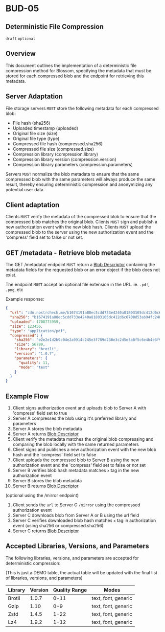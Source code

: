 BUD-05
======

Deterministic File Compression
---------------

`draft` `optional`

## Overview

This document outlines the implementation of a deterministic file compression method for Blossom, specifying the metadata that must be stored for each compressed blob and the endpoint for retrieving this metadata. 

## Server Adaptation

File storage servers `MUST` store the following metadata for each compressed blob:

- File hash (sha256)
- Uploaded timestamp (uploaded)
- Original file size (size)
- Original file type (type)
- Compressed file hash (compressed.sha256)
- Compressed file size (compressed.size)
- Compression library (compression.library)
- Compression library version (compression.version)
- Compression library parameters (compression.parameters)

Servers `MUST` normalize the blob metadata to ensure that the same compressed blob with the same parameters will always produce the same result, thereby ensuring deterministic compression and anonymizing any potential user data.

## Client adaptation

Clients `MUST` verify the metadata of the compressed blob to ensure that the compressed blob matches the original blob. Clients `MUST` sign and publish a new authorization event with the new blob hash. Clients `MUST` upload the compressed blob to the server using the new authorization event and the 'compress' field set to false or not set.

## GET /metadata - Retrieve blob metadata

The GET /metadata/<sha256> endpoint `MUST` return a [Blob Descriptor](https://github.com/hzrd149/blossom/blob/master/buds/02.md#blob-descriptor) containing the metadata fields for the requested blob or an error object if the blob does not exist.

The endpoint `MUST` accept an optional file extension in the URL. ie. `.pdf`, `.png`, etc

Example response:

```json
{
  "url": "cdn.nostrcheck.me/b1674191a88ec5cdd733e4240a81803105dc412d6c6708d53ab94fc248f4f553",
  "sha256": "b1674191a88ec5cdd733e4240a81803105dc412d6c6708d53ab94fc248f4f553",
  "uploaded": 1708773959,
  "size": 123456,
  "type": "application/pdf",
  "compressed": {
    "sha256": "e2e2e1d2b9c04e2a9914c245e3f789d230e3c2d5e3a0f5c6e4b4e3f9c7d4f3e2",
    "size": 56789,
    "library": "brotli",
    "version": "1.0.7",
    "parameters": {
      "quality": 11,
      "mode": "text"
    }
  }
}

```

## Example Flow

1. Client signs authorization event and uploads blob to Server A with 'compress' field set to true
1. Server A compresses the blob using it's preferred library and parameters
1. Server A stores the blob metadata
1. Server A returns [Blob Descriptor](./02.md#blob-descriptor)
1. Client verify the metadata matches the original blob compressing and comparing the blob locally with the same returned parameters
1. Client signs and publishes a new authorization event with the new blob hash and the 'compress' field set to false
1. Client uploads the compressed blob to Server B using the new authorization event and the 'compress' field set to false or not set
1. Server B verifies blob hash metadata matches `x` tag in the new authorization event
1. Server B stores the blob metadata
1. Server B returns [Blob Descriptor](./02.md#blob-descriptor)

(optional using the /mirror endpoint)

1. Client sends the `url` to Server C `/mirror` using the compressed authorization event
1. Server C downloads blob from Server A or B using the url field
1. Server C verifies downloaded blob hash matches `x` tag in authorization event (using sha256 or compressed.sha256)
1. Server C returns [Blob Descriptor](./02.md#blob-descriptor)



## Accepted Libraries, Versions, and Parameters

The following libraries, versions, and parameters are accepted for deterministic compression:

(This is just a DEMO table, the actual table will be updated with the final list of libraries, versions, and parameters)

| Library | Version | Quality Range | Modes                  |
|---------|---------|---------------|------------------------|
| Brotli  | 1.0.7   | 0-11          | text, font, generic    |
| Gzip    | 1.10    | 0-9           | text, font, generic    |
| Zstd    | 1.4.5   | 1-22          | text, font, generic    |
| Lz4     | 1.9.2   | 1-12          | text, font, generic    |


